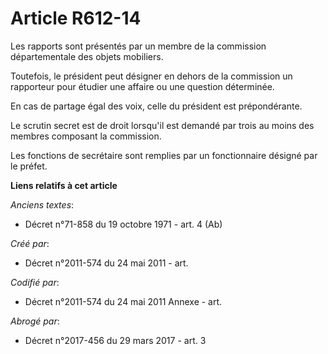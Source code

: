 # Article R612-14

Les rapports sont présentés par un membre de la commission départementale des objets mobiliers.

Toutefois, le président peut désigner en dehors de la commission un rapporteur pour étudier une affaire ou une question
déterminée.

En cas de partage égal des voix, celle du président est prépondérante.

Le scrutin secret est de droit lorsqu'il est demandé par trois au moins des membres composant la commission.

Les fonctions de secrétaire sont remplies par un fonctionnaire désigné par le préfet.

**Liens relatifs à cet article**

_Anciens textes_:

  - Décret n°71-858 du 19 octobre 1971 - art. 4 (Ab)

_Créé par_:

  - Décret n°2011-574 du 24 mai 2011  - art.

_Codifié par_:

  - Décret n°2011-574 du 24 mai 2011 Annexe - art.

_Abrogé par_:

  - Décret n°2017-456 du 29 mars 2017 - art. 3
